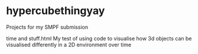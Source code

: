 # hypercubethingyay
Projects for my SMPF submission

time and stuff.html
My test of using code to visualise how 3d objects can be visualised differently in a 2D environment over time
